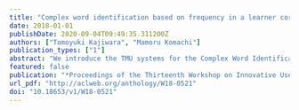 ```yaml
---
title: "Complex word identification based on frequency in a learner corpus"
date: 2018-01-01
publishDate: 2020-09-04T09:49:35.311200Z
authors: ["Tomoyuki Kajiwara", "Mamoru Komachi"]
publication_types: ["1"]
abstract: "We introduce the TMU systems for the Complex Word Identification (CWI) Shared Task 2018. TMU systems use random forest classifiers and regressors whose features are the number of characters, the number of words, and the frequency of target words in various corpora. Our simple systems performed best on 5 tracks out of 12 tracks. Our ablation analysis revealed the usefulness of a learner corpus for CWI task."
featured: false
publication: "*Proceedings of the Thirteenth Workshop on Innovative Use of NLP for Building Educational Applications (BEA 13)*"
url_pdf: "http://aclweb.org/anthology/W18-0521"
doi: "10.18653/v1/W18-0521"
---
```


